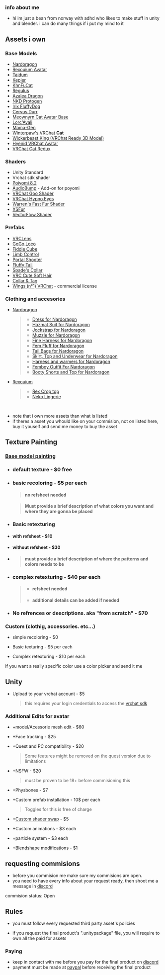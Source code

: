 ### info about me

* hi im just a bean from norway with adhd who likes to make stuff in unity and blender. i can do many things if i put my mind to it

## Assets i own

### Base Models

* [Nardoragon](https://nardoiri.gumroad.com/l/Nardoragon)
* [Rexouium Avatar](https://rezilloryker.gumroad.com/l/MYutV)
* [Taidum](https://irix.gumroad.com/l/DpDFe)
* [Kepler](https://booth.pm/en/items/3000412)
* [KhnFuCat](https://cyangryphon.gumroad.com/l/KhnFuCat)
* [Regulus](https://booth.pm/en/items/2365403)
* [Azalea Dragon](https://foxipaws.gumroad.com/l/Azalea)
* [NKD Protogen](https://nukude.gumroad.com/l/ueLiW)
* [Irix FluffyDog](https://irix.gumroad.com/l/bikcyg)
* [Cervus Durr](https://rezilloryker.gumroad.com/l/Cervus)
* [Meownyrn Cat Avatar Base](https://frostkittypaw.gumroad.com/l/meownyrn)
* [Lorc'Avali](https://lorcanvr.gumroad.com/l/lorcavali)
* [Mama-Gen](https://ghostly.gumroad.com/l/mamagen)
* [Winterpaw's VRChat **Cat**](https://juliawinterpaw.gumroad.com/l/vrchatcat)
* [Wickerbeast King (VRChat Ready 3D Model)](https://jinapark.gumroad.com/l/JinsWickerbeast)
* [Hyenid VRChat Avatar](https://alber.gumroad.com/l/Hyenid)
* [VRChat Cat Redux](https://xtosca.gumroad.com/l/ToscaCat)

### Shaders

* Unity Standard
* Vrchat sdk shader
* [Poiyomi 8.2](https://www.patreon.com/poiyomi/posts)
* [AudioBump](https://angriestscv.gumroad.com/l/AudioBump) - Add-on for poyomi
* [VRChat Goo Shader](https://valuef.gumroad.com/l/goo)
* [VRChat Hypno Eyes](https://valuef.gumroad.com/l/hypno-eyes)
* [Warren's Fast Fur Shader](https://warrenwolfy.gumroad.com/l/atntv)
* [XSFur](https://booth.pm/en/items/1084711)
* [VectorFlow Shader](https://booth.pm/en/items/2764661)

### Prefabs

* [VRCLens](https://hirabiki.gumroad.com/l/rpnel)
* [GoGo Loco](https://franadavrc.gumroad.com/l/gogoloco)
* [Fiddle Cube](https://liindy.gumroad.com/l/FiddleCube)
* [Limb Control](https://dreadrith.gumroad.com/l/LBControl)
* [Portal Shooter](https://illuminatedvr.gumroad.com/l/Portal)
* [Fluffy Tail](https://novaicnight.gumroad.com/l/fluffytail)
* [Spade's Collar](https://spade.gumroad.com/l/Collar)
* [VRC Cute Soft Hair](https://aidenart.gumroad.com/l/xxawse)
* [Collar & Tag](https://beanshep.gumroad.com/l/CollarTag)
* [Wings (n°1) VRChat](https://gell3d.gumroad.com/l/wings1) - commercial license

### Clothing and accesories
* [Nardoragon](#assets-i-own)
    >* [Dress for Nardoragon](https://polycrow.gumroad.com/l/NardDress)
    >* [Hazmat Suit for Nardoragon](https://polycrow.gumroad.com/l/NardHazmat)
    >* [Jockstrap for Nardoragon](https://polycrow.gumroad.com/l/NardJock)
    >* [Muzzle for Nardoragon](https://polycrow.gumroad.com/l/NardMuzzle)
    >* [Fine Harness for Nardoragon](https://polycrow.gumroad.com/l/NardFineHarness)
    >* [Fem Fluff for Nardoragon](https://polycrow.gumroad.com/l/FemFluff)
    >* [Tail Bags for Nardoragon](https://polycrow.gumroad.com/l/TailBags)
    >* [Skirt, Top and Underwear for Nardoragon](https://polycrow.gumroad.com/l/NardSkirt)
    >* [Harness and warmers for Nardoragon](https://polycrow.gumroad.com/l/rElDH)
    >* [Femboy Outfit For Nardoragon](https://alfyb.gumroad.com/l/femboy)
    >* [Booty Shorts and Top for Nardoragon](https://alfyb.gumroad.com/l/shorts)

* [Rexouium](#assets-i-own)
    >* [Rex Crop top](https://kiwidox.gumroad.com/l/wksHU)
    >* [Neko Lingerie](https://scorpius.gumroad.com/l/Wnfby)

<br>

* note that i own more assets than what is listed
* if theres a asset you whould like on your commision, not on listed here, buy it youself and send me money to buy the asset

## Texture Painting

### [Base model painting](#base-models)

* ### default texture - $0 free

* ### basic recoloring - $5 per each

    > #### no refsheet needed

    > #### Must provide a brief description of what colors you want and where they are gonna be placed

* ### Basic retexturing

* #### with refsheet - $10

* #### without refsheet - $30

* > #### must provide a brief description of where the patterns and colors needs to be

* ### complex retexturing - $40 per each

    > * #### refsheet needed
    >
    > * #### additional details can be added if needed

* ### No refrences or descriptions. aka "from scratch" - $70 

### Custom (clothig, accessories. etc...)

* simple recoloring - $0

* Basic texturing - $5 per each

* Complex retexturing - $10 per each

If you want a really specific color use a color picker and send it me

## Unity

* Upload to your vrchat account - $5
    >this requires your login credentials to access the [vrchat sdk](https://creators.vrchat.com/sdk/)

### Additional Edits for avatar

* +model/Acessorie mesh edit - $60

* +Face tracking - $25

* +Quest and PC compatibility - $20

    > Some features might be removed on the quest version due to limitations

* +NSFW - $20
    > must be proven to be 18+ before commisioning this

* +Physbones - $7

* +Custom prefab installation - 10$ per each
    > Toggles for this is free of charge
* +[Custom shader swap](#shaders) - $5

* +Custom animations - $3 each

* +particle system - $3 each

* +Blendshape modifications - $1

## requesting commisions

* before you commision me make sure my commisions are open.
* you need to have every info about your request ready, then shoot me a message in [discord](https://discord.com/invite/QhdKbZzw)

commision status: Open

## Rules

* you must follow every requested third party asset's policies

* if you request the final product's ".unitypackage" file, you will require to own all the paid for assets

### Paying

* keep in contact with me before you pay for the final product on [discord](https://discord.com/invite/QhdKbZzw)
* payment must be made at [paypal](https://paypal.me/splatzie) before receiving the final product
